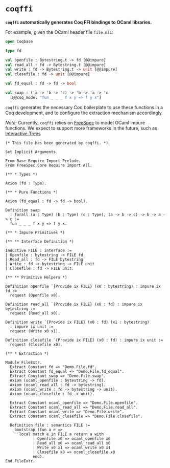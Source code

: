 # `coqffi`

**`coqffi` automatically generates Coq FFI bindings to OCaml
libraries.**

For example, given the OCaml header file `file.mli`:

```ocaml
open Coqbase

type fd

val openfile : Bytestring.t -> fd [@@impure]
val read_all : fd -> Bytestring.t [@@impure]
val write : fd -> Bytestring.t -> unit [@@impure]
val closefile : fd -> unit [@@impure]

val fd_equal : fd -> fd -> bool

val swap : ('a -> 'b -> 'c) -> 'b -> 'a -> 'c
  [@@coq_model "fun _ _ _ f x y => f y x"]
```

`coqffi` generates the necessary Coq boilerplate to use these
functions in a Coq development, and to configure the extraction
mechanism accordingly.

*Note:* Currently, `coqffi` relies on
[FreeSpec](https://github.com/ANSSI-FR/FreeSpec) to model OCaml impure
functions. We expect to support more frameworks in the future, such as
[Interactive Trees](https://github.com/DeepSpec/InteractionTrees)

```coq
(* This file has been generated by coqffi. *)

Set Implicit Arguments.

From Base Require Import Prelude.
From FreeSpec.Core Require Import All.

(** * Types *)

Axiom (fd : Type).

(** * Pure Functions *)

Axiom (fd_equal : fd -> fd -> bool).

Definition swap
  : forall (a : Type) (b : Type) (c : Type), (a -> b -> c) -> b -> a -> c :=
  fun _ _ _ f x y => f y x.

(** * Impure Primitives *)

(** ** Interface Definition *)

Inductive FILE : interface :=
| Openfile : bytestring -> FILE fd
| Read_all : fd -> FILE bytestring
| Write : fd -> bytestring -> FILE unit
| Closefile : fd -> FILE unit.

(** ** Primitive Helpers *)

Definition openfile `{Provide ix FILE} (x0 : bytestring) : impure ix fd :=
  request (Openfile x0).

Definition read_all `{Provide ix FILE} (x0 : fd) : impure ix bytestring :=
  request (Read_all x0).

Definition write `{Provide ix FILE} (x0 : fd) (x1 : bytestring)
  : impure ix unit :=
  request (Write x0 x1).

Definition closefile `{Provide ix FILE} (x0 : fd) : impure ix unit :=
  request (Closefile x0).

(** * Extraction *)

Module FileExtr.
  Extract Constant fd => "Demo.File.fd".
  Extract Constant fd_equal => "Demo.File.fd_equal".
  Extract Constant swap => "Demo.File.swap".
  Axiom (ocaml_openfile : bytestring -> fd).
  Axiom (ocaml_read_all : fd -> bytestring).
  Axiom (ocaml_write : fd -> bytestring -> unit).
  Axiom (ocaml_closefile : fd -> unit).

  Extract Constant ocaml_openfile => "Demo.File.openfile".
  Extract Constant ocaml_read_all => "Demo.File.read_all".
  Extract Constant ocaml_write => "Demo.File.write".
  Extract Constant ocaml_closefile => "Demo.File.closefile".

  Definition file : semantics FILE :=
    bootstrap (fun a e =>
      local match e in FILE a return a with
            | Openfile x0 => ocaml_openfile x0
            | Read_all x0 => ocaml_read_all x0
            | Write x0 x1 => ocaml_write x0 x1
            | Closefile x0 => ocaml_closefile x0
            end).
End FileExtr.
```

